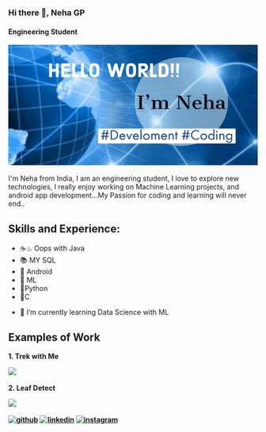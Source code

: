 ### Hi there 👋, Neha GP
#### Engineering Student

![](Images1/Post2.png)

I'm Neha from India, I am an engineering student, I love to explore new technologies, I really enjoy working on Machine Learning projects, and android app development...My Passion for coding and learning will never end..

## Skills and Experience: 
  * ☕♨ Oops with Java  
  * 📚 MY SQL
  * 📱 Android
  * 📠 ML
  * 🗾Python
  * 🌊C

- 🌱 I’m currently learning Data Science with ML

## Examples of Work

<b> 1. Trek with Me

<img src = "https://github.com/NehaGP20/NehaGP20/blob/main/trek.gif" width = "256"/>

<b> 2. Leaf Detect

<img src = "https://github.com/NehaGP20/NehaGP20/blob/main/leaf.gif" width = "256"/>


[<img src='https://cdn.jsdelivr.net/npm/simple-icons@3.0.1/icons/github.svg' alt='github' height='40'>](https://github.com/https://github.com/NehaGP20)  [<img src='https://cdn.jsdelivr.net/npm/simple-icons@3.0.1/icons/linkedin.svg' alt='linkedin' height='40'>](https://www.linkedin.com/in/https://www.linkedin.com/in/neha-gp-aa52ba189//)  [<img src='https://cdn.jsdelivr.net/npm/simple-icons@3.0.1/icons/instagram.svg' alt='instagram' height='40'>](https://www.instagram.com/https://www.instagram.com/nehagp18//)




